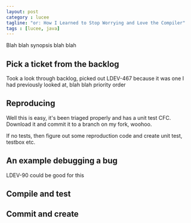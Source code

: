 ```yaml
---
layout: post
category : lucee
tagline: "or: How I Learned to Stop Worrying and Love the Compiler"
tags : [lucee, java]
---
```


Blah blah synopsis blah blah

## Pick a ticket from the backlog

Took a look through backlog, picked out LDEV-467 because it was one I had previously looked at, blah blah priority order

## Reproducing

Well this is easy, it's been triaged properly and has a unit test CFC.  Download it and commit it to a branch on my fork, woohoo.

If no tests, then figure out some reproduction code and create unit test, testbox etc.

## An example debugging a bug 

LDEV-90 could be good for this

## Compile and test

## Commit and create 
